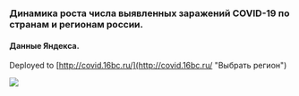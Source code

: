 ### Динамика роста числа выявленных заражений COVID-19 по странам и регионам россии.
#### Данные Яндекса.
Deployed to [http://covid.16bc.ru/](http://covid.16bc.ru/ "Выбрать регион")  

[![](http://16bc.ru/img/covid.png)](http://covid.16bc.ru/)
